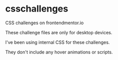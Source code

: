 # csschallenges
CSS challenges on frontendmentor.io

These challenge files are only for desktop devices.

I've been using internal CSS for these challenges.

They don't include any hover animations or scripts.

